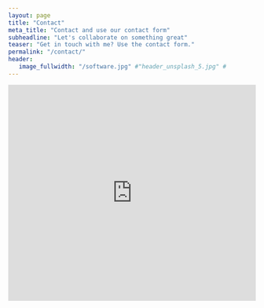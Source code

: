 ```yaml
---
layout: page
title: "Contact"
meta_title: "Contact and use our contact form"
subheadline: "Let's collaborate on something great"
teaser: "Get in touch with me? Use the contact form."
permalink: "/contact/"
header:
   image_fullwidth: "/software.jpg" #"header_unsplash_5.jpg" #
---
```

<iframe height="440" title="Embedded Wufoo Form" allowtransparency="true" frameborder="0" scrolling="no" style="width:100%;border:none" src="https://mindfulmodeler.wufoo.com/embed/zv3j7m31qn8kzc/"> <a href="https://mindfulmodeler.wufoo.com/forms/zv3j7m31qn8kzc/">Fill out my Wufoo form!</a> </iframe>